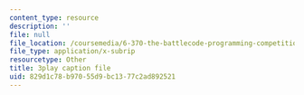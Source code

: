 ```yaml
---
content_type: resource
description: ''
file: null
file_location: /coursemedia/6-370-the-battlecode-programming-competition-january-iap-2013/829d1c78b97055d9bc1377c2ad892521_g2NoQCEgsCM.vtt
file_type: application/x-subrip
resourcetype: Other
title: 3play caption file
uid: 829d1c78-b970-55d9-bc13-77c2ad892521
---
```

